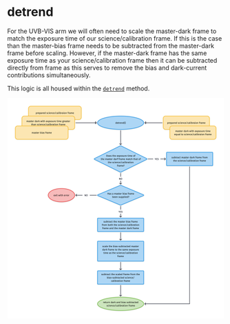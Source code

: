 # detrend


For the UVB-VIS arm we will often need to scale the master-dark frame to match the exposure time of our science/calibration frame. If this is the case than the master-bias frame needs to be subtracted from the master-dark frame before scaling. However, if the master-dark frame has the same exposure time as your science/calibration frame then it can be subtracted directly from frame as this serves to remove the bias and dark-current contributions simultaneously. 

This logic is all housed within the [`detrend`](#soxspipe.recipes.base_recipe.base_recipe.detrend) method.

![](detrend.png)
